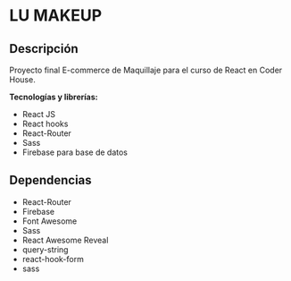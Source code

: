 # LU MAKEUP

## Descripción

Proyecto final E-commerce de Maquillaje para el curso de React en Coder House.

**Tecnologías y librerías:**

- React JS
- React hooks
- React-Router
- Sass
- Firebase para base de datos

## Dependencias

- React-Router
- Firebase
- Font Awesome
- Sass
- React Awesome Reveal
- query-string
- react-hook-form
- sass


 